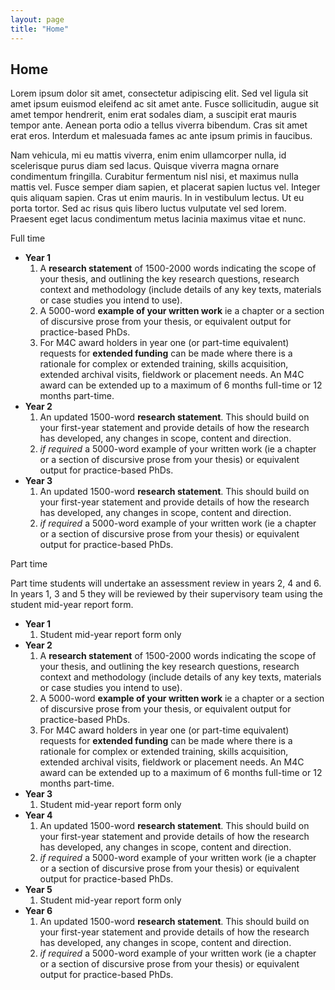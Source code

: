 ```yaml
---
layout: page
title: "Home"
---
```


<h2>Home</h2>



Lorem ipsum dolor sit amet, consectetur adipiscing elit. Sed vel ligula sit amet ipsum euismod eleifend ac sit amet ante. Fusce sollicitudin, augue sit amet tempor hendrerit, enim erat sodales diam, a suscipit erat mauris tempor ante. Aenean porta odio a tellus viverra bibendum. Cras sit amet erat eros. Interdum et malesuada fames ac ante ipsum primis in faucibus.

Nam vehicula, mi eu mattis viverra, enim enim ullamcorper nulla, id scelerisque purus diam sed lacus. Quisque viverra magna ornare condimentum fringilla. Curabitur fermentum nisl nisi, et maximus nulla mattis vel. Fusce semper diam sapien, et placerat sapien luctus vel. Integer quis aliquam sapien. Cras ut enim mauris. In in vestibulum lectus. Ut eu porta tortor. Sed ac risus quis libero luctus vulputate vel sed lorem. Praesent eget lacus condimentum metus lacinia maximus vitae et nunc.


Full time

* **Year 1**
  1. A **research statement** of 1500-2000 words indicating the scope of your thesis, and outlining the key research questions, research context and methodology (include details of any key texts, materials or case studies you intend to use). ​
  2. A 5000-word **example of your written work**  ie a chapter or a section of discursive prose from your thesis, or equivalent output for practice-based Ph​Ds.
  3. For M4C award holders in year one (or part-time equivalent) requests for **extended funding** can be made where there is a rationale for complex or extended training, skills acquisition, extended archival visits, fieldwork or placement needs. An M4C award can be extended up to a maximum of 6 months full-time or 12 months part-time.
* **Year 2**
  1. An updated 1500-word **research statement**. This should build on your first-year statement and provide details of how the research has developed, any changes in scope, content an​d direction.
  2. _if required_ a 5000-word example of your written work (ie a chapter or a section of discursive prose from your thesis) or equivalent output for practice-based Ph​Ds.
* **Year 3**
  1. An updated 1500-word **research statement**. This should build on your first-year statement and provide details of how the research has developed, any changes in scope, content an​d direction.
  2. _if required_ a 5000-word example of your written work (ie a chapter or a section of discursive prose from your thesis) or equivalent output for practice-based Ph​Ds.


Part time

Part time students will undertake an assessment review in years 2, 4 and 6.   In years 1, 3 and 5 they will be reviewed by their supervisory team using the student mid-year report form.

* **Year 1**
  1. Student mid-year report form only
* **Year 2**
  1. A **research statement** of 1500-2000 words indicating the scope of your thesis, and outlining the key research questions, research context and methodology (include details of any key texts, materials or case studies you intend to use). ​
  2. A 5000-word **example of your written work**  ie a chapter or a section of discursive prose from your thesis, or equivalent output for practice-based Ph​Ds.
  3. For M4C award holders in year one (or part-time equivalent) requests for **extended funding** can be made where there is a rationale for complex or extended training, skills acquisition, extended archival visits, fieldwork or placement needs. An M4C award can be extended up to a maximum of 6 months full-time or 12 months part-time.
* **Year 3**
  1. Student mid-year report form only
* **Year 4**
  1. An updated 1500-word **research statement**. This should build on your first-year statement and provide details of how the research has developed, any changes in scope, content an​d direction.
  2. _if required_ a 5000-word example of your written work (ie a chapter or a section of discursive prose from your thesis) or equivalent output for practice-based Ph​Ds.
* **Year 5**
  1. Student mid-year report form only
* **Year 6**
  1. An updated 1500-word **research statement**. This should build on your first-year statement and provide details of how the research has developed, any changes in scope, content an​d direction.
  2. _if required_ a 5000-word example of your written work (ie a chapter or a section of discursive prose from your thesis) or equivalent output for practice-based Ph​Ds.
